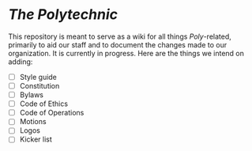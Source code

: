 # _The Polytechnic_

This repository is meant to serve as a wiki for all things _Poly_-related, primarily to aid our staff and to document the changes made to our organization. It is currently in progress. Here are the things we intend on adding: 
- [ ] Style guide
- [ ] Constitution
- [ ] Bylaws 
- [ ] Code of Ethics
- [ ] Code of Operations
- [ ] Motions
- [ ] Logos
- [ ] Kicker list
